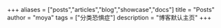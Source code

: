 +++
aliases = ["posts","articles","blog","showcase","docs"]
title = "Posts"
author = "moya"
tags = ["分类恐惧症"]
description = "博客默认主页"
+++